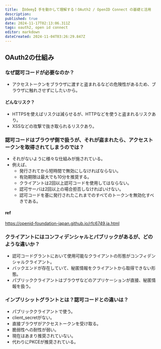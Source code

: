 ```yaml
---
title: 【Udemy】手を動かして理解する！OAuth2 / OpenID Connect の基礎と活用
description: 
published: true
date: 2024-11-17T02:13:06.311Z
tags: oauth2, open id connect
editor: markdown
dateCreated: 2024-11-04T03:26:29.847Z
---
```


## OAuth2の仕組み
### なぜ認可コードが必要なのか？
- アクセストークンをブラウザに渡すと盗まれるなどの危険性があるため、ブラウザに触れさせずにしたいから。

#### どんなリスク？
- HTTPSを使えばリスクは減らせるが、HTTPなどを使うと盗まれるリスクあり。
- XSSなどの攻撃で抜き取られるリスクあり。

### 認可コードはブラウザ側で扱うが、それが盗まれたら、アクセストークンを取得されてしまうのでは？
- それがないように様々な仕組みが施されている。
- 例えば、
	- 発行されてから短時間で無効にしなければならない。
  - 有効期限は最大でも10分を推奨する。
  - クライアントは2回以上認可コードを使用してはならない。
  - 認可サーバは2回以上の場合拒否しなければいけない。
  - 認可コードを基に発行されたこれまでのすべてのトークンを無効化すべきである。
  
#### ref
 https://openid-foundation-japan.github.io/rfc6749.ja.html
 
 ### クライアントにはコンフィデンシャルとパブリックがあるが、どのような違いか？
- 認可コードグラントにおいて使用可能なクライアントの形態がコンフィデンシャルクライアント。
- バックエンドが存在していて、秘匿情報をクライアントから取得できない形態。
- パブリッククライアントはブラウザなどのアプリケーションが直接、秘匿情報を扱う。

### インプリシットグラントとは？認可コードとの違いは？
- パブリッククライアントで使う。
- client_secretがない。
- 直接ブラウザがアクセストークンを受け取る。
- 脆弱性への耐性が弱い。
- 現在はあまり推奨されていない。
- 代わりにPKCEが推奨されている。
